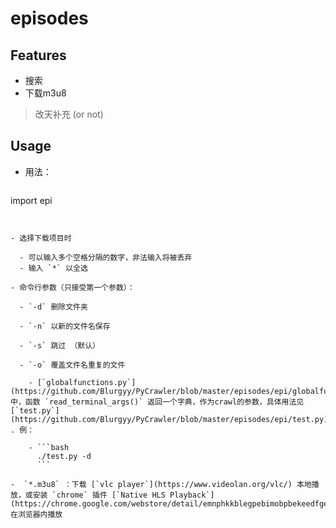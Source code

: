 # episodes

## Features

- 搜索
- 下载m3u8

> 改天补充 (or not)

## Usage

- 用法： 

  ```python
import epi
  ```


  - 选择下载项目时

    - 可以输入多个空格分隔的数字，非法输入将被丢弃
    - 输入 `*` 以全选

  - 命令行参数（只接受第一个参数）：
    
    - `-d` 删除文件夹
    
    - `-n` 以新的文件名保存
    
    - `-s` 跳过 （默认）
    
    - `-o` 覆盖文件名重复的文件
    
      - [`globalfunctions.py`](https://github.com/Blurgyy/PyCrawler/blob/master/episodes/epi/globalfunctions.py) 中，函数 `read_terminal_args()` 返回一个字典，作为crawl的参数，具体用法见 [`test.py`](https://github.com/Blurgyy/PyCrawler/blob/master/episodes/epi/test.py) . 例：
    
      - ```bash
        ./test.py -d
        ```
    
-  `*.m3u8` ：下载 [`vlc player`](https://www.videolan.org/vlc/) 本地播放，或安装 `chrome` 插件 [`Native HLS Playback`](https://chrome.google.com/webstore/detail/emnphkkblegpebimobpbekeedfgemhof) 在浏览器内播放


